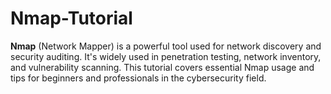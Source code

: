 # Nmap-Tutorial
**Nmap** (Network Mapper) is a powerful tool used for network discovery and security auditing. It's widely used in penetration testing, network inventory, and vulnerability scanning. This tutorial covers essential Nmap usage and tips for beginners and professionals in the cybersecurity field.
